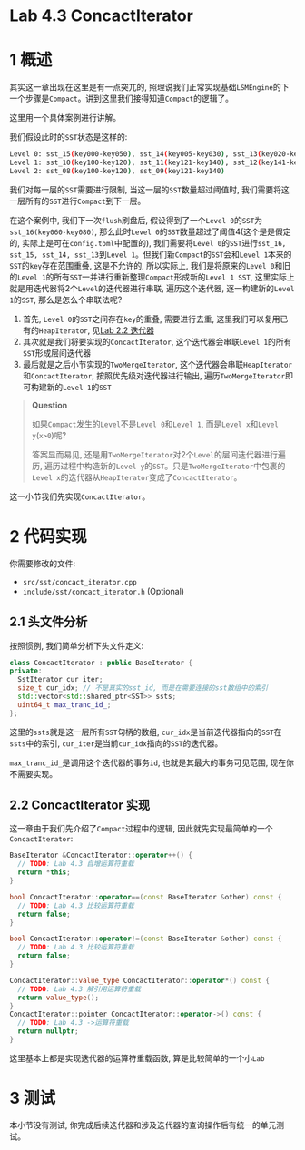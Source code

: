 # Lab 4.3 ConcactIterator
# 1 概述
其实这一章出现在这里是有一点突兀的, 照理说我们正常实现基础`LSMEngine`的下一个步骤是`Compact`。讲到这里我们接得知道`Compact`的逻辑了。

这里用一个具体案例进行讲解。

我们假设此时的`SST`状态是这样的:
```bash
Level 0: sst_15(key000-key050), sst_14(key005-key030), sst_13(key020-key040)
Level 1: sst_10(key100-key120), sst_11(key121-key140), sst_12(key141-key160)
Level 2: sst_08(key100-key120), sst_09(key121-key140)
```
我们对每一层的`SST`需要进行限制, 当这一层的`SST`数量超过阈值时, 我们需要将这一层所有的`SST`进行`Compact`到下一层。

在这个案例中, 我们下一次`flush`刷盘后, 假设得到了一个`Level 0`的`SST`为`sst_16(key060-key080)`, 那么此时`Level 0`的`SST`数量超过了阈值4(这个是是假定的, 实际上是可在`config.toml`中配置的), 我们需要将`Level 0`的`SST`进行`sst_16, sst_15, sst_14, sst_13`到`Level 1`。但我们新`Compact`的`SST`会和`Level 1`本来的`SST`的`key`存在范围重叠, 这是不允许的, 所以实际上, 我们是将原来的`Level 0`和旧的`Level 1`的所有`SST`一并进行重新整理`Compact`形成新的`Level 1 SST`, 这里实际上就是用迭代器将2个`Level`的迭代器进行串联, 遍历这个迭代器, 逐一构建新的`Level 1`的`SST`, 那么是怎么个串联法呢?

1. 首先, `Level 0`的`SST`之间存在`key`的重叠, 需要进行去重, 这里我们可以复用已有的`HeapIterator`, 见[Lab 2.2 迭代器](../lab2/lab2.2-iterator.md)
2. 其次就是我们将要实现的`ConcactIterator`, 这个迭代器会串联`Level 1`的所有`SST`形成层间迭代器
3. 最后就是之后小节实现的`TwoMergeIterator`, 这个迭代器会串联`HeapIterator`和`ConcactIterator`, 按照优先级对迭代器进行输出, 遍历`TwoMergeIterator`即可构建新的`Level 1`的`SST`

> **Question**
> 
> 如果`Compact`发生的`Level`不是`Level 0`和`Level 1`, 而是`Level x`和`Level y`(`x>0`)呢? 
>
> 答案显而易见, 还是用`TwoMergeIterator`对2个`Level`的层间迭代器进行遍历, 遍历过程中构造新的`Level y`的`SST`。只是`TwoMergeIterator`中包裹的`Level x`的迭代器从`HeapIterator`变成了`ConcactIterator`。

这一小节我们先实现`ConcactIterator`。

# 2 代码实现
你需要修改的文件:
- `src/sst/concact_iterator.cpp`
- `include/sst/concact_iterator.h` (Optional)
## 2.1 头文件分析
按照惯例, 我们简单分析下头文件定义:
```cpp
class ConcactIterator : public BaseIterator {
private:
  SstIterator cur_iter;
  size_t cur_idx; // 不是真实的sst_id, 而是在需要连接的sst数组中的索引
  std::vector<std::shared_ptr<SST>> ssts;
  uint64_t max_tranc_id_;
};
```
这里的`ssts`就是这一层所有`SST`句柄的数组, `cur_idx`是当前迭代器指向的`SST`在`ssts`中的索引, `cur_iter`是当前`cur_idx`指向的`SST`的迭代器。

`max_tranc_id_`是调用这个迭代器的事务`id`, 也就是其最大的事务可见范围, 现在你不需要实现。

## 2.2 ConcactIterator 实现
这一章由于我们先介绍了`Compact`过程中的逻辑, 因此就先实现最简单的一个`ConcactIterator`:
```cpp
BaseIterator &ConcactIterator::operator++() {
  // TODO: Lab 4.3 自增运算符重载
  return *this;
}

bool ConcactIterator::operator==(const BaseIterator &other) const {
  // TODO: Lab 4.3 比较运算符重载
  return false;
}

bool ConcactIterator::operator!=(const BaseIterator &other) const {
  // TODO: Lab 4.3 比较运算符重载
  return false;
}

ConcactIterator::value_type ConcactIterator::operator*() const {
  // TODO: Lab 4.3 解引用运算符重载
  return value_type();
}
ConcactIterator::pointer ConcactIterator::operator->() const {
  // TODO: Lab 4.3 ->运算符重载
  return nullptr;
}
```
这里基本上都是实现迭代器的运算符重载函数, 算是比较简单的一个小`Lab`

# 3 测试
本小节没有测试, 你完成后续迭代器和涉及迭代器的查询操作后有统一的单元测试。
